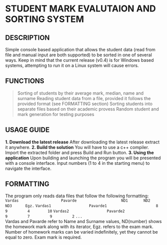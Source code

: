# STUDENT MARK EVALUTAION AND SORTING SYSTEM
## DESCRIPTION
Simple console based application that allows the student data (read from file and manual input are both supported) to be sorted in one of several ways. Keep in mind that the current release (v0.4) is for Windows based systems, attempting to run it on a Linux system will cause errors.
## FUNCTIONS
> Sorting of students by their average mark, median, name and surname
> Reading student data from a file, provided it follows the provided format (see FORMATTING section)
> Sorting students into separate files based on their academic provess
> Random student and mark generation for testing purposes
## USAGE GUIDE
**1. Download the latest release**
After downloading the latest release extract it anywhere.
**2. Build the solution**
You will have to use a c++ compiler. Import the extracted folder and press Build and Run button.
**3. Using the application**
Upon building and launching the program you will be presented with a console interface. Input numbers (1 to 4 in the starting menu) to navigate the interface.
## FORMATTING
The program only reads data files that follow the following formatting:
`Vardas                   Pavarde                    ND1       ND2       ND3      Egz.`
`Vardas1                 Pavarde1                      8         9         4        10`
`Vardas2                 Pavarde2                      9         7         9         2`
`...                                                                                  `
Vardas and Pavarde refer to Name and Surname values, ND(number) shows the homework mark along with its iterator, Egz. refers to the exam mark. Number of homework marks can be varied indefinitely, yet they cannot be equal to zero. Exam mark is required.
